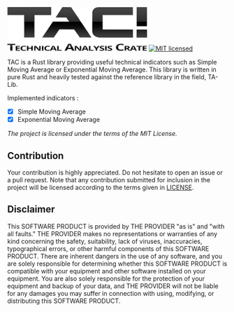 ![TAC!](tac.png)
[![MIT licensed](https://img.shields.io/badge/license-MIT-blue.svg)](LICENSE)

TAC is a Rust library providing useful technical indicators such as Simple Moving Average or Exponential Moving Average. This library is written in pure Rust and heavily tested against the reference library in the field, TA-Lib.

Implemented indicators :
- [x] Simple Moving Average
- [x] Exponential Moving Average

*The project is licensed under the terms of the MIT License.*

## Contribution

Your contribution is highly appreciated. Do not hesitate to open an issue or a
pull request. Note that any contribution submitted for inclusion in the project
will be licensed according to the terms given in [LICENSE](LICENSE).

## Disclaimer
This SOFTWARE PRODUCT is provided by THE PROVIDER "as is" and "with all faults."
THE PROVIDER makes no representations or warranties of any kind concerning the
safety, suitability, lack of viruses, inaccuracies, typographical errors, or
other harmful components of this SOFTWARE PRODUCT. There are inherent dangers
in the use of any software, and you are solely responsible for determining
whether this SOFTWARE PRODUCT is compatible with your equipment and other
software installed on your equipment. You are also solely responsible for the
protection of your equipment and backup of your data, and THE PROVIDER will not
be liable for any damages you may suffer in connection with using, modifying,
or distributing this SOFTWARE PRODUCT.